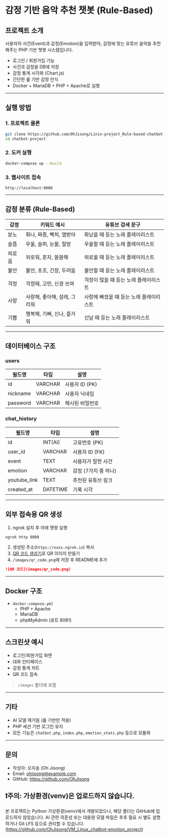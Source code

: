 #  감정 기반 음악 추천 챗봇 (Rule-Based)

##  프로젝트 소개

사용자의 사건(Event)과 감정(Emotion)을 입력받아, 감정에 맞는 유튜브 음악을 추천해주는 PHP 기반 챗봇 시스템입니다.

- 로그인 / 회원가입 기능
- 사건과 감정을 DB에 저장
- 감정 통계 시각화 (Chart.js)
- 간단한 룰 기반 감정 인식
- Docker + MariaDB + PHP + Apache로 실행

---

##  실행 방법

### 1. 프로젝트 클론

```bash
git clone https://github.com/OhJisong/Linix-project_Rule-based-chatbot.git
cd chatbot-project
```

### 2. 도커 실행

```bash
docker-compose up --build
```

### 3. 웹사이트 접속

```
http://localhost:8080
```

---

##  감정 분류 (Rule-Based)

| 감정     | 키워드 예시                              | 유튜브 검색 문구             |
|----------|------------------------------------------|------------------------------|
| 분노     | 화나, 짜증, 빡쳐, 열받아                 | 화났을 때 듣는 노래 플레이리스트 |
| 슬픔     | 우울, 슬퍼, 눈물, 절망                   | 우울할 때 듣는 노래 플레이리스트 |
| 외로움   | 외로워, 혼자, 쓸쓸해                     | 외로울 때 듣는 노래 플레이리스트 |
| 불안     | 불안, 초조, 긴장, 두려움                 | 불안할 때 듣는 노래 플레이리스트 |
| 걱정     | 걱정돼, 고민, 신경 쓰여                   | 걱정이 많을 때 듣는 노래 플레이리스트 |
| 사랑     | 사랑해, 좋아해, 설레, 그리워             | 사랑에 빠졌을 때 듣는 노래 플레이리스트 |
| 기쁨     | 행복해, 기뻐, 신나, 즐거워               | 신날 때 듣는 노래 플레이리스트 |

---

##  데이터베이스 구조

### users
| 필드명     | 타입         | 설명          |
|------------|--------------|---------------|
| id         | VARCHAR      | 사용자 ID (PK) |
| nickname   | VARCHAR      | 사용자 닉네임 |
| password   | VARCHAR      | 해시된 비밀번호 |

### chat_history
| 필드명       | 타입         | 설명              |
|--------------|--------------|-------------------|
| id           | INT(AI)      | 고유번호 (PK)     |
| user_id      | VARCHAR      | 사용자 ID (FK)    |
| event        | TEXT         | 사용자가 말한 사건 |
| emotion      | VARCHAR      | 감정 (7가지 중 하나) |
| youtube_link | TEXT         | 추천된 유튜브 링크 |
| created_at   | DATETIME     | 기록 시각         |

---

##  외부 접속용 QR 생성

1. ngrok 설치 후 아래 명령 실행

```bash
ngrok http 8080
```

2. 생성된 주소(`https://xxxx.ngrok.io`) 복사
3. [QR 코드 생성기](https://www.qr-code-generator.com/)로 QR 이미지 만들기
4. `/images/qr_code.png`에 저장 후 README에 추가

```markdown
![QR 코드](images/qr_code.png)
```

---

##  Docker 구조

- `docker-compose.yml`
    - PHP + Apache
    - MariaDB
    - phpMyAdmin (포트 8081)

---

##  스크린샷 예시

- 로그인/회원가입 화면
- 대화 인터페이스
- 감정 통계 차트
- QR 코드 접속

> `/images` 폴더에 포함

---

## 기타

- AI 모델 제거됨 (룰 기반만 적용)
- PHP 세션 기반 로그인 유지
- 모든 기능은 `chatbot.php`, `index.php`, `emotion_stats.php` 등으로 모듈화

---

## 문의

- 작성자: 오지송 (Oh Jisong)
- Email: ohjisong@example.com
- GitHub: https://github.com/OhJisong

## ❗주의: 가상환경(venv)은 업로드하지 않습니다.
본 프로젝트는 Python 가상환경(venv)에서 개발되었으나, 해당 폴더는 GitHub에 업로드하지 않았습니다.
AI 관련 의존성 또는 대용량 모델 파일은 추후 필요 시 별도 설명하거나 Git LFS 등으로 관리할 수 있습니다.
(https://github.com/OhJisong/VM_Linux_chatbot-emotion_project)
